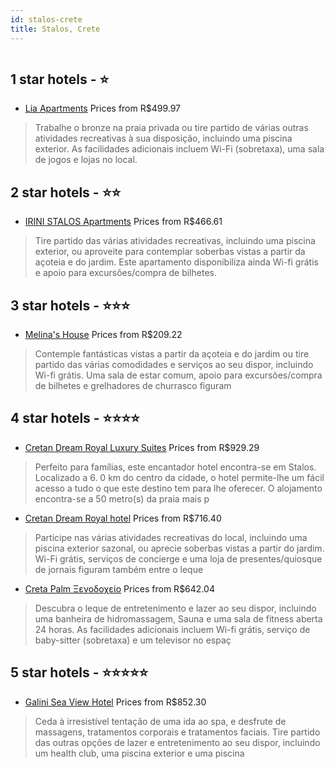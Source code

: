 ```yaml
---
id: stalos-crete
title: Stalos, Crete
---
```


<center><img src="https://i.travelapi.com/hotels/13000000/12760000/12757700/12757688/26caa710_z.jpg" alt="" /></center>


##  1 star hotels - ⭐️

-    [Lia Apartments](https://www.hurb.com/br/aud/https://www.hurb.com/br/hotels/stalos/lia-apartments-HT-4YHR?cmp=18055) Prices from R$499.97
   > Trabalhe o bronze na praia privada ou tire partido de várias outras atividades recreativas à sua disposição, incluindo uma piscina exterior. As facilidades adicionais incluem Wi-Fi (sobretaxa), uma sala de jogos e lojas no local.

##  2 star hotels - ⭐️⭐️

-    [IRINI STALOS Apartments](https://www.hurb.com/br/aud/https://www.hurb.com/br/hotels/stalos/irini-stalos-apartments-HT-EWBZ?cmp=18055) Prices from R$466.61
   > Tire partido das várias atividades recreativas, incluindo uma piscina exterior, ou aproveite para contemplar soberbas vistas a partir da açoteia e do jardim. Este apartamento disponibiliza ainda Wi-fi grátis e apoio para excursões/compra de bilhetes.

##  3 star hotels - ⭐️⭐️⭐️

-    [Melina's House](https://www.hurb.com/br/aud/https://www.hurb.com/br/hotels/stalos/melina-s-house-HT-I2X6?cmp=18055) Prices from R$209.22
   > Contemple fantásticas vistas a partir da açoteia e do jardim ou tire partido das várias comodidades e serviços ao seu dispor, incluindo Wi-fi grátis. Uma sala de estar comum, apoio para excursões/compra de bilhetes e grelhadores de churrasco figuram 

##  4 star hotels - ⭐️⭐️⭐️⭐️

-    [Cretan Dream Royal Luxury Suites](https://www.hurb.com/br/aud/https://www.hurb.com/br/hotels/stalos/cretan-dream-royal-luxury-suites-HT-EXLY?cmp=18055) Prices from R$929.29
   > Perfeito para famílias, este encantador hotel encontra-se em Stalos. Localizado a 6. 0 km do centro da cidade, o hotel permite-lhe um fácil acesso a tudo o que este destino tem para lhe oferecer. O alojamento encontra-se a 50 metro(s) da praia mais p
-    [Cretan Dream Royal hotel](https://www.hurb.com/br/aud/https://www.hurb.com/br/hotels/stalos/cretan-dream-royal-hotel-HT-APKA?cmp=18055) Prices from R$716.40
   > Participe nas várias atividades recreativas do local, incluindo uma piscina exterior sazonal, ou aprecie soberbas vistas a partir do jardim. Wi-Fi grátis, serviços de concierge e uma loja de presentes/quiosque de jornais figuram também entre o leque 
-    [Creta Palm Ξενοδοχείο](https://www.hurb.com/br/aud/https://www.hurb.com/br/hotels/stalos/creta-palm-ksenodokheio-HT-URS4?cmp=18055) Prices from R$642.04
   > Descubra o leque de entretenimento e lazer ao seu dispor, incluindo uma banheira de hidromassagem, Sauna e uma sala de fitness aberta 24 horas. As facilidades adicionais incluem Wi-fi grátis, serviço de baby-sitter (sobretaxa) e um televisor no espaç

##  5 star hotels - ⭐️⭐️⭐️⭐️⭐️

-    [Galini Sea View Hotel](https://www.hurb.com/br/aud/https://www.hurb.com/br/hotels/stalos/galini-sea-view-hotel-HT-GWEG?cmp=18055) Prices from R$852.30
   > Ceda à irresistível tentação de uma ida ao spa, e desfrute de massagens, tratamentos corporais e tratamentos faciais. Tire partido das outras opções de lazer e entretenimento ao seu dispor, incluindo um health club, uma piscina exterior e uma piscina
